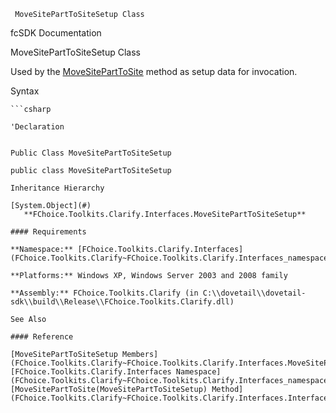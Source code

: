﻿     MoveSitePartToSiteSetup Class                                                   

fcSDK Documentation

MoveSitePartToSiteSetup Class

Used by the [MoveSitePartToSite](FChoice.Toolkits.Clarify~FChoice.Toolkits.Clarify.Interfaces.InterfacesToolkit~MoveSitePartToSite(MoveSitePartToSiteSetup).md) method as setup data for invocation.

Syntax

```vbnet
```csharp

'Declaration
 

Public Class MoveSitePartToSiteSetup 

public class MoveSitePartToSiteSetup 

Inheritance Hierarchy

[System.Object](#)  
   **FChoice.Toolkits.Clarify.Interfaces.MoveSitePartToSiteSetup**  

#### Requirements

**Namespace:** [FChoice.Toolkits.Clarify.Interfaces](FChoice.Toolkits.Clarify~FChoice.Toolkits.Clarify.Interfaces_namespace.md)

**Platforms:** Windows XP, Windows Server 2003 and 2008 family

**Assembly:** FChoice.Toolkits.Clarify (in C:\\dovetail\\dovetail-sdk\\build\\Release\\FChoice.Toolkits.Clarify.dll)

See Also

#### Reference

[MoveSitePartToSiteSetup Members](FChoice.Toolkits.Clarify~FChoice.Toolkits.Clarify.Interfaces.MoveSitePartToSiteSetup_members.md)  
[FChoice.Toolkits.Clarify.Interfaces Namespace](FChoice.Toolkits.Clarify~FChoice.Toolkits.Clarify.Interfaces_namespace.md)  
[MoveSitePartToSite(MoveSitePartToSiteSetup) Method](FChoice.Toolkits.Clarify~FChoice.Toolkits.Clarify.Interfaces.InterfacesToolkit~MoveSitePartToSite(MoveSitePartToSiteSetup).md)